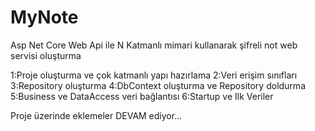 # MyNote
Asp Net Core Web Api ile N Katmanlı mimari kullanarak şifreli not web servisi oluşturma

1:Proje oluşturma ve çok katmanlı yapı hazırlama
2:Veri erişim sınıfları
3:Repository oluşturma
4:DbContext oluşturma ve Repository doldurma
5:Business ve DataAccess veri bağlantısı
6:Startup ve Ilk Veriler

Proje üzerinde eklemeler DEVAM ediyor...
